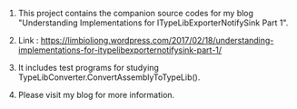 1. This project contains the companion source codes for my blog "Understanding Implementations for ITypeLibExporterNotifySink Part 1".

2. Link : https://limbioliong.wordpress.com/2017/02/18/understanding-implementations-for-itypelibexporternotifysink-part-1/

3. It includes test programs for studying TypeLibConverter.ConvertAssemblyToTypeLib(). 

4. Please visit my blog for more information.
